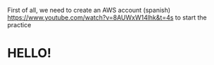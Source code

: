 First of all, we need to create an AWS account (spanish) https://www.youtube.com/watch?v=8AUWxW14lhk&t=4s to start the practice

# HELLO!
